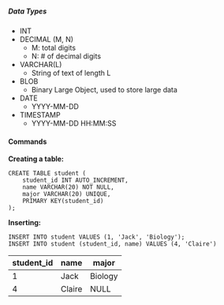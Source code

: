 ##### Data Types
* INT
* DECIMAL (M, N)
	* M: total digits
	* N: # of decimal digits
* VARCHAR(L)
	* String of text of length L
* BLOB
	* Binary Large Object, used to store large data
* DATE
	* YYYY-MM-DD
* TIMESTAMP
	* YYYY-MM-DD HH:MM:SS
#### Commands
**Creating a table:** 
``` plsql
CREATE TABLE student (
	student_id INT AUTO_INCREMENT,
	name VARCHAR(20) NOT NULL,
	major VARCHAR(20) UNIQUE,
	PRIMARY KEY(student_id)
);
```

**Inserting:**
```plsql
INSERT INTO student VALUES (1, 'Jack', 'Biology');
INSERT INTO student (student_id, name) VALUES (4, 'Claire')
```

| student_id | name | major |
| ---- | ---- | ---- |
| 1 | Jack | Biology |
| 4 | Claire | NULL |
